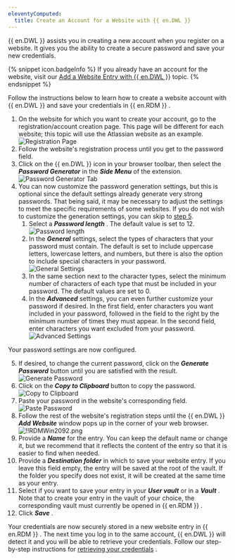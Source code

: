 ```yaml
---
eleventyComputed:
  title: Create an Account for a Website with {{ en.DWL }}
---
```

{{ en.DWL }} assists you in creating a new account when you register on a website. It gives you the ability to create a secure password and save your new credentials. 

{% snippet icon.badgeInfo %} 
If you already have an account for the website, visit our [Add a Website Entry with {{ en.DWL }}](/rdm/windows/dwl/using-devolutions-web-login/add-website-entry-dwl/) topic. 
{% endsnippet %}
 
Follow the instructions below to learn how to create a website account with {{ en.DWL }} and save your credentials in {{ en.RDM }} .  

1. On the website for which you want to create your account, go to the registration/account creation page. This page will be different for each website; this topic will use the Atlassian website as an example.  
![Registration Page](/img/en/rdm/windows/RDMWin2084.png) 
1. Follow the website&apos;s registration process until you get to the password field. 
1. Click on the {{ en.DWL }} icon in your browser toolbar, then select the ***Password Generator*** in the ***Side Menu*** of the extension.  
![Password Generator Tab](/img/en/rdm/windows/RDMWin2085.png) 
1. You can now customize the password generation settings, but this is optional since the default settings already generate very strong passwords. That being said, it may be necessary to adjust the settings to meet the specific requirements of some websites. If you do not wish to customize the generation settings, you can skip to <a href="#5">step 5</a>. 
    1. Select a ***Password length*** . The default value is set to 12.  
    ![Password length](/img/en/rdm/windows/RDMWin2086.png) 
    1. In the ***General*** settings, select the types of characters that your password must contain. The default is set to include uppercase letters, lowercase letters, and numbers, but there is also the option to include special characters in your password.  
    ![General Settings](/img/en/rdm/windows/RDMWin2087.png) 
    1. In the same section next to the character types, select the minimum number of characters of each type that must be included in your password. The default values are set to 0. 
    1. In the ***Advanced*** settings, you can even further customize your password if desired. In the first field, enter characters you want included in your password, followed in the field to the right by the minimum number of times they must appear. In the second field, enter characters you want excluded from your password.  
    ![Advanced Settings](/img/en/rdm/windows/RDMWin2088.png) 

Your password settings are now configured.  

5. <a name="5"></a>If desired, to change the current password, click on the ***Generate Password*** button until you are satisfied with the result.  
![Generate Password](/img/en/rdm/windows/RDMWin2089.png) 
1. Click on the ***Copy to Clipboard*** button to copy the password.  
![Copy to Clipboard](/img/en/rdm/windows/RDMWin2090.png) 
1. Paste your password in the website&apos;s corresponding field.  
![Paste Password](/img/en/rdm/windows/RDMWin2091.png) 
1. Follow the rest of the website&apos;s registration steps until the {{ en.DWL }} &#32; ***Add Website*** window pops up in the corner of your web browser.  
![!!RDMWin2092.png](/img/en/rdm/windows/RDMWin2092.png) 
1. Provide a ***Name*** for the entry. You can keep the default name or change it, but we recommend that it reflects the content of the entry so that it is easier to find when needed. 
1. Provide a ***Destination folder*** in which to save your website entry. If you leave this field empty, the entry will be saved at the root of the vault. If the folder you specify does not exist, it will be created at the same time as your entry. 
1. Select if you want to save your entry in your ***User vault*** or in a ***Vault*** . Note that to create your entry in the vault of your choice, the corresponding vault must currently be opened in {{ en.RDM }} . 
1. Click ***Save*** . 

Your credentials are now securely stored in a new website entry in {{ en.RDM }} . The next time you log in to the same account, {{ en.DWL }} will detect it and you will be able to retrieve your credentials. Follow our step-by-step instructions for [retrieving your credentials](/rdm/windows/dwl/using-devolutions-web-login/retrieve-credentials/) . 


